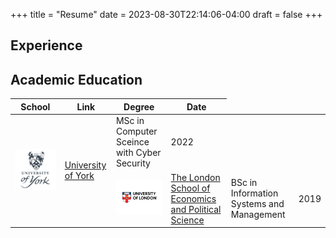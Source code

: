 +++
title = "Resume"
date = 2023-08-30T22:14:06-04:00
draft = false 
+++

## Experience 

## Academic Education

<table>
    <thead>
        <tr>
            <th>School</th>
            <th>Link</th>
            <th>Degree</th>
            <th>Date</th>
        </tr>
    </thead>
    <tbody>
        <tr>
            <td rowspan=4><img class="customEntitityLogo" src="uoy.png"/></td>
            <td rowspan=4><a href="https://www.york.ac.uk/" target="_blank">University of York</a></td>
        </tr>
        <tr>
            <td>MSc in Computer Sceince with Cyber Security</td>
            <td>2022</td>
        </tr>
        <tr>
            <td rowspan=3><img class="customEntitityLogo" src="uol.png"/></td>
            <td rowspan=3><a href="https://www.london.ac.uk" target="_blank">The London School of Economics and Political Science</a></td>
        </tr>
        <tr>
            <td>BSc in Information Systems and Management</td>
            <td>2019</td>
        </tr>
    </tbody>
</table>
